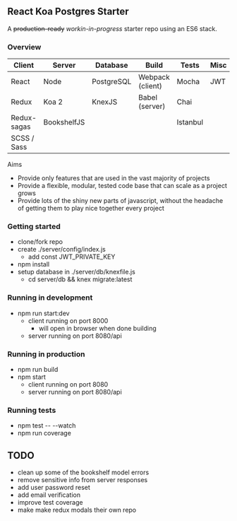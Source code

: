 ## React Koa Postgres Starter

A ~~production-ready~~ _workin-in-progress_ starter repo using an ES6 stack.

### Overview

| Client      | Server      | Database   | Build            | Tests    | Misc |
|-------------|-------------|------------|------------------|----------|------|
| React       | Node        | PostgreSQL | Webpack (client) | Mocha    | JWT  |
| Redux       | Koa 2       | KnexJS     | Babel (server)   | Chai     |      |
| Redux-sagas | BookshelfJS |            |                  | Istanbul |      |
| SCSS / Sass |             |            |                  |          |      |


Aims
- Provide only features that are used in the vast majority of projects
- Provide a flexible, modular, tested code base that can scale as a project grows
- Provide lots of the shiny new parts of javascript, without the headache of getting them to play nice together every project


### Getting started
- clone/fork repo
- create ./server/config/index.js
  - add const JWT_PRIVATE_KEY 
- npm install
- setup database in ./server/db/knexfile.js
  - cd server/db && knex migrate:latest

### Running in development
- npm run start:dev
  - client running on port 8000
    - will open in browser when done building
  - server running on port 8080/api

### Running in production
- npm run build
- npm start
  - client running on port 8080
  - server running on port 8080/api

### Running tests
- npm test -- --watch
- npm run coverage

## TODO
- clean up some of the bookshelf model errors
- remove sensitive info from server responses
- add user password reset
- add email verification
- improve test coverage
- make make redux modals their own repo
